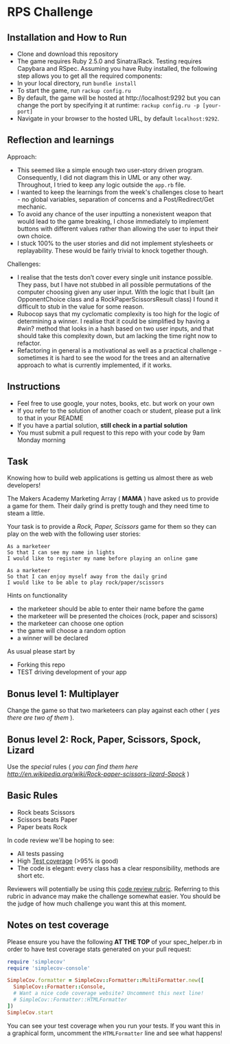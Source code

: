 # RPS Challenge

Installation and How to Run
----
- Clone and download this repository
- The game requires Ruby 2.5.0 and Sinatra/Rack. Testing requires Capybara and RSpec. Assuming you have Ruby installed, the following step allows you to get all the required components:
- In your local directory, run ```bundle install```
- To start the game, run ```rackup config.ru```
- By default, the game will be hosted at http://localhost:9292 but you can change the port by specifying it at runtime: ```rackup config.ru -p [your-port]```
- Navigate in your browser to the hosted URL, by default ```localhost:9292```.


Reflection and learnings
-----
Approach:
- This seemed like a simple enough two user-story driven program. Consequently, I did not diagram this in UML or any other way. Throughout, I tried to keep any logic outside the ```app.rb``` file.
- I wanted to keep the learnings from the week's challenges close to heart - no global variables, separation of concerns and a Post/Redirect/Get mechanic.
- To avoid any chance of the user inputting a nonexistent weapon that would lead to the game breaking, I chose immediately to implement buttons with different values rather than allowing the user to input their own choice.
- I stuck 100% to the user stories and did not implement stylesheets or replayability. These would be fairly trivial to knock together though.

Challenges:
- I realise that the tests don’t cover every single unit instance possible. They pass, but I have not stubbed in all possible permutations of the computer choosing given any user input. With the logic that I built (an OpponentChoice class and a RockPaperScissorsResult class) I found it difficult to stub in the value for some reason.
- Rubocop says that my cyclomatic complexity is too high for the logic of determining a winner. I realise that it could be simplified by having a #win? method that looks in a hash based on two user inputs, and that should take this complexity down, but am lacking the time right now to refactor.
- Refactoring in general is a motivational as well as a practical challenge - sometimes it is hard to see the wood for the trees and an alternative approach to what is currently implemented, if it works.


Instructions
-------

* Feel free to use google, your notes, books, etc. but work on your own
* If you refer to the solution of another coach or student, please put a link to that in your README
* If you have a partial solution, **still check in a partial solution**
* You must submit a pull request to this repo with your code by 9am Monday morning

Task
----

Knowing how to build web applications is getting us almost there as web developers!

The Makers Academy Marketing Array ( **MAMA** ) have asked us to provide a game for them. Their daily grind is pretty tough and they need time to steam a little.

Your task is to provide a _Rock, Paper, Scissors_ game for them so they can play on the web with the following user stories:

```
As a marketeer
So that I can see my name in lights
I would like to register my name before playing an online game

As a marketeer
So that I can enjoy myself away from the daily grind
I would like to be able to play rock/paper/scissors
```

Hints on functionality

- the marketeer should be able to enter their name before the game
- the marketeer will be presented the choices (rock, paper and scissors)
- the marketeer can choose one option
- the game will choose a random option
- a winner will be declared


As usual please start by

* Forking this repo
* TEST driving development of your app


## Bonus level 1: Multiplayer

Change the game so that two marketeers can play against each other ( _yes there are two of them_ ).

## Bonus level 2: Rock, Paper, Scissors, Spock, Lizard

Use the _special_ rules ( _you can find them here http://en.wikipedia.org/wiki/Rock-paper-scissors-lizard-Spock_ )

## Basic Rules

- Rock beats Scissors
- Scissors beats Paper
- Paper beats Rock

In code review we'll be hoping to see:

* All tests passing
* High [Test coverage](https://github.com/makersacademy/course/blob/main/pills/test_coverage.md) (>95% is good)
* The code is elegant: every class has a clear responsibility, methods are short etc.

Reviewers will potentially be using this [code review rubric](docs/review.md).  Referring to this rubric in advance may make the challenge somewhat easier.  You should be the judge of how much challenge you want this at this moment.

Notes on test coverage
----------------------

Please ensure you have the following **AT THE TOP** of your spec_helper.rb in order to have test coverage stats generated
on your pull request:

```ruby
require 'simplecov'
require 'simplecov-console'

SimpleCov.formatter = SimpleCov::Formatter::MultiFormatter.new([
  SimpleCov::Formatter::Console,
  # Want a nice code coverage website? Uncomment this next line!
  # SimpleCov::Formatter::HTMLFormatter
])
SimpleCov.start
```

You can see your test coverage when you run your tests. If you want this in a graphical form, uncomment the `HTMLFormatter` line and see what happens!
